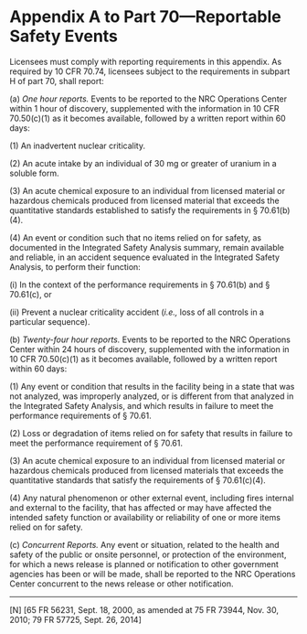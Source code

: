 # Appendix A to Part 70—Reportable Safety Events 


Licensees must comply with reporting requirements in this appendix. As required by 10 CFR 70.74, licensees subject to the requirements in subpart H of part 70, shall report:


(a) *One hour reports.* Events to be reported to the NRC Operations Center within 1 hour of discovery, supplemented with the information in 10 CFR 70.50(c)(1) as it becomes available, followed by a written report within 60 days: 


(1) An inadvertent nuclear criticality. 


(2) An acute intake by an individual of 30 mg or greater of uranium in a soluble form. 


(3) An acute chemical exposure to an individual from licensed material or hazardous chemicals produced from licensed material that exceeds the quantitative standards established to satisfy the requirements in § 70.61(b)(4). 


(4) An event or condition such that no items relied on for safety, as documented in the Integrated Safety Analysis summary, remain available and reliable, in an accident sequence evaluated in the Integrated Safety Analysis, to perform their function: 


(i) In the context of the performance requirements in § 70.61(b) and § 70.61(c), or


(ii) Prevent a nuclear criticality accident (*i.e.,* loss of all controls in a particular sequence). 


(b) *Twenty-four hour reports.* Events to be reported to the NRC Operations Center within 24 hours of discovery, supplemented with the information in 10 CFR 70.50(c)(1) as it becomes available, followed by a written report within 60 days: 


(1) Any event or condition that results in the facility being in a state that was not analyzed, was improperly analyzed, or is different from that analyzed in the Integrated Safety Analysis, and which results in failure to meet the performance requirements of § 70.61. 


(2) Loss or degradation of items relied on for safety that results in failure to meet the performance requirement of § 70.61. 


(3) An acute chemical exposure to an individual from licensed material or hazardous chemicals produced from licensed materials that exceeds the quantitative standards that satisfy the requirements of § 70.61(c)(4). 


(4) Any natural phenomenon or other external event, including fires internal and external to the facility, that has affected or may have affected the intended safety function or availability or reliability of one or more items relied on for safety. 


(c) *Concurrent Reports.* Any event or situation, related to the health and safety of the public or onsite personnel, or protection of the environment, for which a news release is planned or notification to other government agencies has been or will be made, shall be reported to the NRC Operations Center concurrent to the news release or other notification.



---

[N] [65 FR 56231, Sept. 18, 2000, as amended at 75 FR 73944, Nov. 30, 2010; 79 FR 57725, Sept. 26, 2014]




